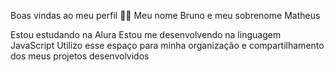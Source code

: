 Boas vindas ao meu perfil 💙💙
Meu nome Bruno e meu sobrenome Matheus

Estou estudando na Alura
Estou me desenvolvendo na linguagem JavaScript
Utilizo esse espaço para minha organização e compartilhamento dos meus projetos desenvolvidos

